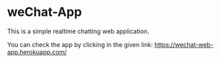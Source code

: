 # weChat-App

This is a simple realtime chatting web application.

You can check the app by clicking in the given link: https://wechat-web-app.herokuapp.com/ 
